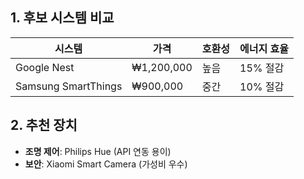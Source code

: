 ## 1. 후보 시스템 비교  
| 시스템 | 가격    | 호환성 | 에너지 효율 |  
|--------|---------|--------|-------------|  
| Google Nest | ₩1,200,000 | 높음 | 15% 절감 |  
| Samsung SmartThings | ₩900,000 | 중간 | 10% 절감 |  

## 2. 추천 장치  
- **조명 제어**: Philips Hue (API 연동 용이)  
- **보안**: Xiaomi Smart Camera (가성비 우수)  
